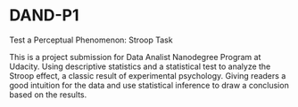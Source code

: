 # DAND-P1
Test a Perceptual Phenomenon: Stroop Task

This is a project submission for Data Analist Nanodegree Program at Udacity. Using descriptive statistics and a statistical test to analyze the Stroop effect, a classic result of experimental psychology. Giving readers a good intuition for the data and use statistical inference to draw a conclusion based on the results.
